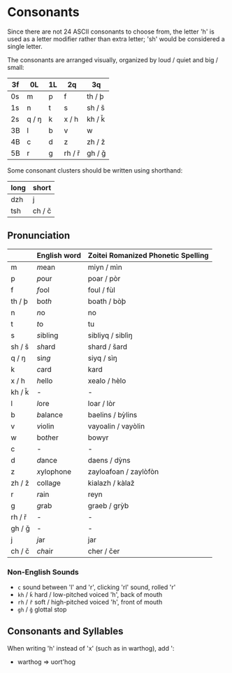 # Consonants

Since there are not 24 ASCII consonants to choose from, the letter 'h' is used
as a letter modifier rather than extra letter; 'sh' would be considered a single
letter.

The consonants are arranged visually, organized by loud / quiet and big / small:

| 3f | 0L    | 1L | 2q     | 3q     | 
|----|-------|----|--------|--------|
| 0s | m     | p  | f      | th / þ |
| 1s | n     | t  | s      | sh / š |
| 2s | q / ŋ | k  | x / h  | kh / ǩ |
| 3B | l     | b  | v      | w      |
| 4B | c     | d  | z      | zh / ž |
| 5B | r     | g  | rh / ř | gh / ǧ |

Some consonant clusters should be written using shorthand:

| long | short  |
|------|--------|
| dzh  | j      |
| tsh  | ch / č |

## Pronunciation

|        | English word | Zoitei Romanized Phonetic Spelling |
|--------|--------------|------------------------------------|
| m      | *m*ean       | miyn / mìn                         |
| p      | *p*our       | poar / pòr                         |
| f      | *f*ool       | foul / fùl                         |
| th / þ | bo*th*       | boath / bòþ                        |
| n      | *n*o         | no                                 |
| t      | *t*o         | tu                                 |
| s      | *s*ibling    | sibliyq / siblìŋ                   |
| sh / š | *sh*ard      | shard / šard                       |
| q / ŋ  | si*ng*       | siyq / sìŋ                         |
| k      | *c*ard       | kard                               |
| x / h  | *h*ello      | xealo / hèlo                       |
| kh / ǩ | -            | -                                  |
| l      | *l*ore       | loar / lòr                         |
| b      | *b*alance    | baelins / bỳlins                   |
| v      | *v*iolin     | vayoalin / vayòlin                 |
| w      | bo*th*er     | bowyr                              |
| c      | -            | -                                  |
| d      | *d*ance      | daens / dỳns                       |
| z      | *x*ylophone  | zayloafoan / zaylòfòn              |
| zh / ž | colla*g*e    | kialazh / kàlaž                    |
| r      | *r*ain       | reyn                               |
| g      | *g*rab       | graeb / grỳb                       |
| rh / ř | -            | -                                  |
| gh / ǧ | -            | -                                  |
| j      | *j*ar        | jar                                |
| ch / č | *ch*air      | cher / čer                         |

### Non-English Sounds

 - `c` sound between 'l' and 'r', clicking 'rl' sound, rolled 'r'
 - `kh` / `ǩ` hard / low-pitched voiced 'h', back of mouth
 - `rh` / `ř` soft / high-pitched voiced 'h', front of mouth
 - `gh` / `ǧ` glottal stop

## Consonants and Syllables

When writing 'h' instead of 'x' (such as in warthog), add ':

 - warthog => uort'hog
